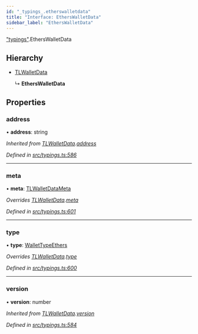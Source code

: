 ```yaml
---
id: "_typings_.etherswalletdata"
title: "Interface: EthersWalletData"
sidebar_label: "EthersWalletData"
---
```


["typings"](../modules/_typings_.md).EthersWalletData

## Hierarchy

* [TLWalletData](_typings_.tlwalletdata.md)

  ↳ **EthersWalletData**

## Properties

### address

•  **address**: string

*Inherited from [TLWalletData](_typings_.tlwalletdata.md).[address](_typings_.tlwalletdata.md#address)*

*Defined in [src/typings.ts:586](https://github.com/trustlines-protocol/clientlib/blob/8b30ce1/src/typings.ts#L586)*

___

### meta

•  **meta**: [TLWalletDataMeta](_typings_.tlwalletdatameta.md)

*Overrides [TLWalletData](_typings_.tlwalletdata.md).[meta](_typings_.tlwalletdata.md#meta)*

*Defined in [src/typings.ts:601](https://github.com/trustlines-protocol/clientlib/blob/8b30ce1/src/typings.ts#L601)*

___

### type

•  **type**: [WalletTypeEthers](../modules/_typings_.md#wallettypeethers)

*Overrides [TLWalletData](_typings_.tlwalletdata.md).[type](_typings_.tlwalletdata.md#type)*

*Defined in [src/typings.ts:600](https://github.com/trustlines-protocol/clientlib/blob/8b30ce1/src/typings.ts#L600)*

___

### version

•  **version**: number

*Inherited from [TLWalletData](_typings_.tlwalletdata.md).[version](_typings_.tlwalletdata.md#version)*

*Defined in [src/typings.ts:584](https://github.com/trustlines-protocol/clientlib/blob/8b30ce1/src/typings.ts#L584)*
